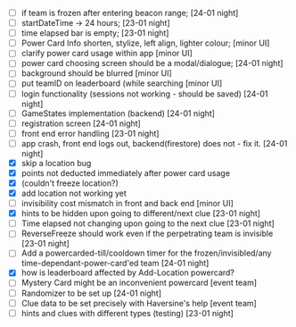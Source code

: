 - [ ] if team is frozen after entering beacon range; [24-01 night]
- [ ] startDateTime -> 24 hours; [23-01 night]
- [ ] time elapsed bar is empty; [23-01 night]
- [ ] Power Card Info shorten, stylize, left align, lighter colour; [minor UI]
- [ ] clarify power card usage within app [minor UI]
- [ ] power card choosing screen should be a modal/dialogue; [24-01 night]
- [ ] background should be blurred [minor UI]
- [ ] put teamID on leaderboard (while searching [minor UI]
- [ ] login functionality (sessions not working - should be saved) [24-01 night]
- [ ] GameStates implementation (backend) [24-01 night]
- [ ] registration screen [24-01 night]
- [ ] front end error handling [23-01 night]
- [ ] app crash, front end logs out, backend(firestore) does not - fix it. [24-01 night]
- [x] skip a location bug
- [x] points not deducted immediately after power card usage
- [x] (couldn't freeze location?)
- [x] add location not working yet
- [ ] invisibility cost mismatch in front and back end [minor UI]
- [x] hints to be hidden upon going to different/next clue [23-01 night]
- [ ] Time elapsed not changing upon going to the next clue [23-01 night]
- [ ] ReverseFreeze should work even if the perpetrating team is invisible [23-01 night]
- [ ] Add a powercarded-till/cooldown timer for the frozen/invisibled/any time-dependant-power-card'ed team [24-01 night]
- [x] how is leaderboard affected by Add-Location powercard?
- [ ] Mystery Card might be an inconvenient powercard [event team]
- [ ] Randomizer to be set up [24-01 night]
- [ ] Clue data to be set precisely with Haversine's help [event team]
- [ ] hints and clues with different types (testing) [23-01 night]
